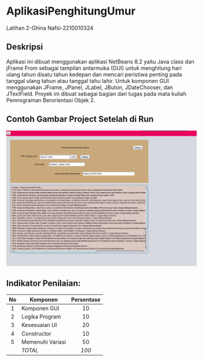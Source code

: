 # AplikasiPenghitungUmur
 Latihan 2-Ghina Nafsi-2210010324
 
## Deskripsi
Aplikasi ini dibuat menggunakan aplikasi NetBeans 8.2 yaitu Java class dan jFrame From sebagai tampilan antarmuka (GUI) untuk menghitung hari ulang tahun disatu tahun kedepan dan mencari peristiwa penting pada tanggal ulang tahun atau tanggal tahu lahir. Untuk komponen GUI menggunakan JFrame, JPanel, JLabel, JButon, JDateChooser, dan JTextField. Proyek ini dibuat sebagai bagian dari tugas pada mata kuliah Pemrograman Berorientasi Objek 2.

## Contoh Gambar Project Setelah di Run
![](https://github.com/GhinaNafsi/AplikasiPenghitungUmur/blob/main/ss%20perhitungan%20umur.png)
 
## Indikator Penilaian:

| No  | Komponen         |  Persentase  |
| :-: | --------------   |   :-----:    |
|  1  | Komponen GUI     |    10    |
|  2  | Logika Program   |    10    |
|  3  | Kesesuaian UI    |    20    |
|  4  | Constructor      |    10    |
|  5  | Memenuhi Variasi |    50    |
|     | *TOTAL*        | *100* |
